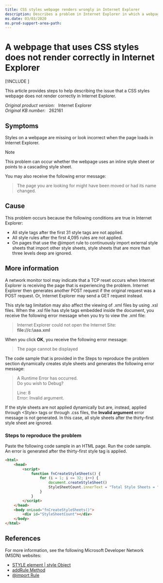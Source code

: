 ```yaml
---
title: CSS styles webpage renders wrongly in Internet Explorer
description: Describes a problem in Internet Explorer in which a webpage that uses CSS styles does not render correctly. Provides steps to reproduce the problem.
ms.date: 03/03/2020
ms.prod-support-area-path:
---
```

# A webpage that uses CSS styles does not render correctly in Internet Explorer

[!INCLUDE [](../includes/browsers-important.md)]

This article provides steps to help describing the issue that a CSS styles webpage does not render correctly in Internet Explorer.

_Original product version:_ &nbsp; Internet Explorer  
_Original KB number:_ &nbsp; 262161

## Symptoms

Styles on a webpage are missing or look incorrect when the page loads in Internet Explorer.

> [!NOTE]
> This problem can occur whether the webpage uses an inline style sheet or points to a cascading style sheet.

You may also receive the following error message:

> The page you are looking for might have been moved or had its name changed.

## Cause

This problem occurs because the following conditions are true in Internet Explorer:

- All style tags after the first 31 style tags are not applied.
- All style rules after the first 4,095 rules are not applied.
- On pages that use the @import rule to continuously import external style sheets that import other style sheets, style sheets that are more than three levels deep are ignored.

## More information

A network monitor tool may indicate that a TCP reset occurs when Internet Explorer is receiving the page that is experiencing the problem. Internet Explorer then generates another POST request if the original request was a POST request. Or, Internet Explorer may send a GET request instead.

This style tag limitation may also affect the viewing of .xml files by using .xsl files. When the .xsl file has style tags embedded inside the document, you receive the following error message when you try to view the .xml file:

> Internet Explorer could not open the Internet Site:  
> **file://c:\aaa.xml**

When you click **OK**, you receive the following error message:

> The page cannot be displayed

The code sample that is provided in the Steps to reproduce the problem section dynamically creates style sheets and generates the following error message:

> A Runtime Error has occurred.  
> Do you wish to Debug?
>
> Line: 8  
> Error: Invalid argument.

If the style sheets are not applied dynamically but are, instead, applied through \<Style> tags or through .css files, the **Invalid argument** error message is not generated. In this case, all style sheets after the thirty-first style sheet are ignored.

### Steps to reproduce the problem

Paste the following code sample in an HTML page. Run the code sample. An error is generated after the thirty-first style tag is applied.

```html
<html>
    <head>
        <script>
            function fnCreateStyleSheets() {
                for (i = 1; i <= 32; i++) {
                    document.createStyleSheet()
                    StyleSheetCount.innerText = "Total Style Sheets = " + i
                }
            }
        </script>
    </head>
    <body onLoad="fnCreateStyleSheets()">
        <div id="StyleSheetCount"></div>
    </body>
</html>
```

## References

For more information, see the following Microsoft Developer Network (MSDN) websites:

- [STYLE element | style Object](https://developer.mozilla.org/docs/Web/HTML/Element/style)
- [addRule Method](https://developer.mozilla.org/docs/Web/API/CSSStyleSheet#)
- [@import Rule](https://developer.mozilla.org/docs/Web/CSS/@import)
